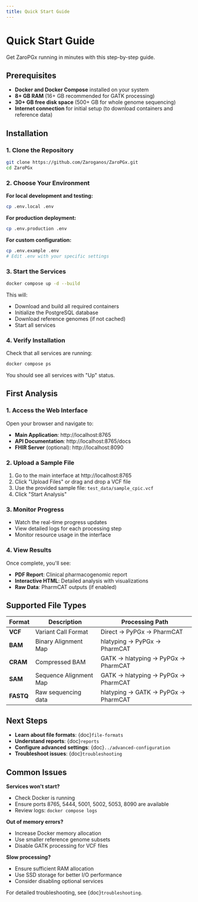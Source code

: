 ```yaml
---
title: Quick Start Guide
---
```


# Quick Start Guide

Get ZaroPGx running in minutes with this step-by-step guide.

## Prerequisites

- **Docker and Docker Compose** installed on your system
- **8+ GB RAM** (16+ GB recommended for GATK processing)
- **30+ GB free disk space** (500+ GB for whole genome sequencing)
- **Internet connection** for initial setup (to download containers and reference data)

## Installation

### 1. Clone the Repository

```bash
git clone https://github.com/Zaroganos/ZaroPGx.git
cd ZaroPGx
```

### 2. Choose Your Environment

**For local development and testing:**
```bash
cp .env.local .env
```

**For production deployment:**
```bash
cp .env.production .env
```

**For custom configuration:**
```bash
cp .env.example .env
# Edit .env with your specific settings
```

### 3. Start the Services

```bash
docker compose up -d --build
```

This will:
- Download and build all required containers
- Initialize the PostgreSQL database
- Download reference genomes (if not cached)
- Start all services

### 4. Verify Installation

Check that all services are running:
```bash
docker compose ps
```

You should see all services with "Up" status.

## First Analysis

### 1. Access the Web Interface

Open your browser and navigate to:
- **Main Application**: http://localhost:8765
- **API Documentation**: http://localhost:8765/docs
- **FHIR Server** (optional): http://localhost:8090

### 2. Upload a Sample File

1. Go to the main interface at http://localhost:8765
2. Click "Upload Files" or drag and drop a VCF file
3. Use the provided sample file: `test_data/sample_cpic.vcf`
4. Click "Start Analysis"

### 3. Monitor Progress

- Watch the real-time progress updates
- View detailed logs for each processing step
- Monitor resource usage in the interface

### 4. View Results

Once complete, you'll see:
- **PDF Report**: Clinical pharmacogenomic report
- **Interactive HTML**: Detailed analysis with visualizations
- **Raw Data**: PharmCAT outputs (if enabled)

## Supported File Types

| Format | Description | Processing Path |
|--------|-------------|-----------------|
| **VCF** | Variant Call Format | Direct → PyPGx → PharmCAT |
| **BAM** | Binary Alignment Map | hlatyping → PyPGx → PharmCAT |
| **CRAM** | Compressed BAM | GATK → hlatyping → PyPGx → PharmCAT |
| **SAM** | Sequence Alignment Map | GATK → hlatyping → PyPGx → PharmCAT |
| **FASTQ** | Raw sequencing data | hlatyping → GATK → PyPGx → PharmCAT |

## Next Steps

- **Learn about file formats**: {doc}`file-formats`
- **Understand reports**: {doc}`reports`
- **Configure advanced settings**: {doc}`../advanced-configuration`
- **Troubleshoot issues**: {doc}`troubleshooting`

## Common Issues

**Services won't start?**
- Check Docker is running
- Ensure ports 8765, 5444, 5001, 5002, 5053, 8090 are available
- Review logs: `docker compose logs`

**Out of memory errors?**
- Increase Docker memory allocation
- Use smaller reference genome subsets
- Disable GATK processing for VCF files

**Slow processing?**
- Ensure sufficient RAM allocation
- Use SSD storage for better I/O performance
- Consider disabling optional services

For detailed troubleshooting, see {doc}`troubleshooting`.
